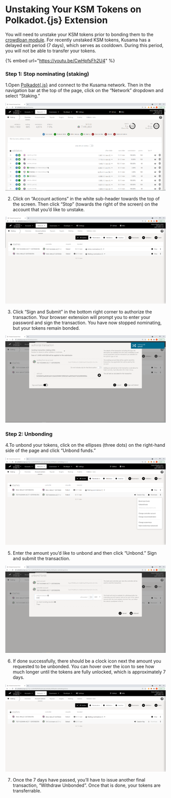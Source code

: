 # Unstaking Your KSM Tokens on Polkadot.{js} Extension

You will need to unstake your KSM tokens prior to bonding them to the [crowdloan module](https://wiki.acala.network/karura/crowdloan). For recently unstaked KSM tokens, Kusama has a delayed exit period \(7 days\), which serves as cooldown. During this period, you will not be able to transfer your tokens.

{% embed url="https://youtu.be/CwHpfsFh2U4" %}

### Step 1: Stop nominating \(staking\) <a id="Step-1-Stop-nominating-staking"></a>

1.Open [Polkadot{.js}](https://polkadot.js.org/apps/#/explorer) and connect to the Kusama network. Then in the navigation bar at the top of the page, click on the “Network” dropdown and select “Staking.”

![](../../../.gitbook/assets/image-1.png)

2. Click on “Account actions” in the white sub-header towards the top of the screen. Then click “Stop” \(towards the right of the screen\) on the account that you’d like to unstake.

![](../../../.gitbook/assets/image2.png)

3. Click “Sign and Submit” in the bottom right corner to authorize the transaction. Your browser extension will prompt you to enter your password and sign the transaction. You have now stopped nominating, but your tokens remain bonded.

![](../../../.gitbook/assets/image3.png)

### Step 2: Unbonding <a id="Step-2-Unbonding"></a>

4.To unbond your tokens, click on the ellipses \(three dots\) on the right-hand side of the page and click “Unbond funds.”

![](../../../.gitbook/assets/image4.png)

5. Enter the amount you’d like to unbond and then click “Unbond.” Sign and submit the transaction.

![](../../../.gitbook/assets/image5.png)

6. If done successfully, there should be a clock icon next the amount you requested to be unbonded. You can hover over the icon to see how much longer until the tokens are fully unlocked, which is approximately 7 days.

![](../../../.gitbook/assets/image6.png)

7. Once the 7 days have passed, you’ll have to issue another final transaction, “Withdraw Unbonded”. Once that is done, your tokens are transferrable.

